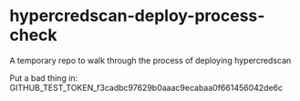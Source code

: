 # hypercredscan-deploy-process-check
A temporary repo to walk through the process of deploying hypercredscan

Put a bad thing in: GITHUB_TEST_TOKEN_f3cadbc97629b0aaac9ecabaa0f661456042de6c

